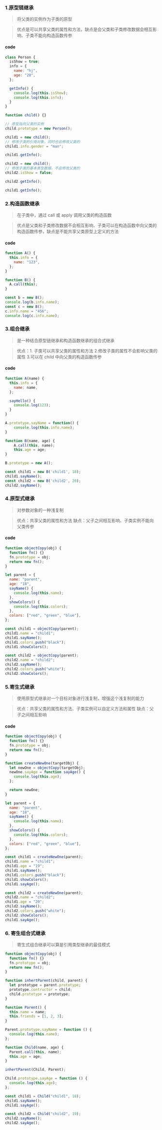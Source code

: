 ### 1.原型链继承

> 将父类的实例作为子类的原型

> 优点是可以共享父类的属性和方法，缺点是会父类和子类修改数据会相互影响、子类不能向构造函数传参

#### code

```js
class Person {
  isShow = true;
  info = {
    name: "hj",
    age: "28",
  };

  getInfo() {
    console.log(this.isShow);
    console.log(this.info);
  }
}

function child() {}

// 原型指向父类的实例
child.prototype = new Person();

child1 = new child();
// 修改子类的引用对象，同时也会修改父类的
child1.info.gender = "man";

child1.getInfo();

child2 = new child();
// 修改子类的基本类型数据，不会修改父类的
child2.isShow = false;

child2.getInfo();

child1.getInfo();
```

### 2.构造函数继承

> 在子类中，通过 call 或 apply 调用父类的构造函数

> 优点是父类和子类修改数据不会相互影响、子类可以在构造函数中向父类的构造函数传参，缺点是不能共享父类原型上定义的方法

#### code

```js
function A() {
  this.info = {
    name: "123",
  };
}

function B() {
  A.call(this);
}

const b = new B();
console.log(b.info.name);
const c = new B();
c.info.name = "456";
console.log(c.info.name);
```

### 3.组合继承

> 是一种结合原型链继承和构造函数继承的组合式继承

> 优点：1. 子类可以共享父类的属性和方法 2.修改子类的属性不会影响父类的属性 3.可以在 child 中向父类的构造函数传参

#### code

```js
function A(name) {
  this.info = {
    name: name,
  };

  sayHello() {
    console.log(123);
  }
}

A.prototype.sayName = function() {
    console.log(this.info.name);
}

function B(name, age) {
    A.call(this, name);
    this.age = age;
}

B.prototype = new A();

const child1 = new B('child1', 18);
child1.sayName();
const child2 = new B('child2', 20);
child2.sayName();
```

### 4.原型式继承

> 对参数对象的一种浅复制

> 优点：共享父类的属性和方法 缺点：父子之间相互影响、子类实例不能向父类传参

#### code

```js
function objectCopy(obj) {
  function fn() {}
  fn.prototype = obj;
  return new fn();
}

let parent = {
  name: "parent",
  age: "18",
  sayName() {
    console.log(this.name);
  },
  showColors() {
    console.log(this.colors);
  },
  colors: ["red", "green", "blue"],
};

const child1 = objectCopy(parent);
child1.name = "child1";
child1.sayName();
child1.colors.push("black");
child1.showColors();

const child2 = objectCopy(parent);
child2.name = "child2";
child2.sayName();
child2.colors.push("white");
child2.showColors();
```

### 5.寄生式继承

> 使用原型式继承对一个目标对象进行浅复制，增强这个浅复制的能力

> 优点：共享父类的属性和方法、子类实例可以自定义方法和属性 缺点：父子之间相互影响

#### code

```js
function objectCopy(obj) {
  function fn() {}
  fn.prototype = obj;
  return new fn();
}

function createNewOne(targetObj) {
  let newOne = objectCopy(targetObj);
  newOne.sayAge = function sayAge() {
    console.log(this.age);
  };

  return newOne;
}

let parent = {
  name: "parent",
  age: "18",
  sayName() {
    console.log(this.name);
  },
  showColors() {
    console.log(this.colors);
  },
  colors: ["red", "green", "blue"],
};

const child1 = createNewOne(parent);
child1.name = "child1";
child1.age = "19";
child1.sayName();
child1.colors.push("black");
child1.showColors();
child1.sayAge();

const child2 = createNewOne(parent);
child2.name = "child2";
child1.age = "20";
child2.sayName();
child2.colors.push("white");
child2.showColors();
child1.sayAge();
```

### 6. 寄生组合式继承

> 寄生式组合继承可以算是引用类型继承的最佳模式

```js
function objectCopy(obj) {
  function fn() {}
  fn.prototype = obj;
  return new fn();
}

function inhertParent(child, parent) {
  let prototype = parent.prototype;
  prototype.contructor = child;
  child.prototype = prototype;
}

function Parent() {
  this.name = name;
  this.friends = [1, 2, 3];
}

Parent.prototype.sayName = function () {
  console.log(this.name);
};

function Child(name, age) {
  Parent.call(this, name);
  this.age = age;
}

inhertParent(Child, Parent);

Child.prototype.sayAge = function () {
  console.log(this.age);
};

const child1 = Child("child1", 18);
child1.sayName();
child1.sayAge();

const child2 = Child("child2", 19);
child2.sayName();
child2.sayAge();
```
